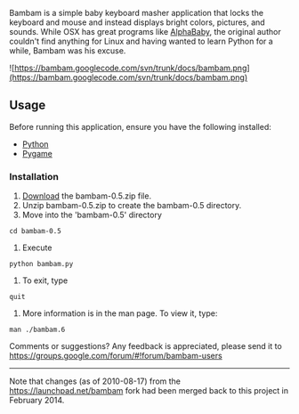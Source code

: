 Bambam is a simple baby keyboard masher application that locks the keyboard and mouse and instead displays bright colors, pictures, and sounds.  While OSX has great programs like [AlphaBaby](http://www.kldickey.addr.com/alphababy/), the original author couldn't find anything for Linux and having wanted to learn Python for a while, Bambam was his excuse.

![https://bambam.googlecode.com/svn/trunk/docs/bambam.png](https://bambam.googlecode.com/svn/trunk/docs/bambam.png)

## Usage ##

Before running this application, ensure you have the following installed:
  * [Python](http://python.org)
  * [Pygame](http://www.pygame.org/)

### Installation ###
  1. [Download](https://code.google.com/p/bambam/wiki/ReleaseHistory) the bambam-0.5.zip file.
  1. Unzip bambam-0.5.zip to create the bambam-0.5 directory.
  1. Move into the 'bambam-0.5' directory
```
cd bambam-0.5
```
  1. Execute
```
python bambam.py
```
  1. To exit, type
```
quit
```
  1. More information is in the man page. To view it, type:
```
man ./bambam.6
```

Comments or suggestions? Any feedback is appreciated, please send it to https://groups.google.com/forum/#!forum/bambam-users


---

Note that changes (as of 2010-08-17) from the https://launchpad.net/bambam fork had been merged back to this project in February 2014.
